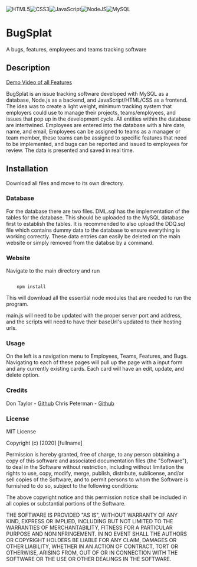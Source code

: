 ![HTML5](https://img.shields.io/badge/html5-%23E34F26.svg?style=for-the-badge&logo=html5&logoColor=white)![CSS3](https://img.shields.io/badge/css3-%231572B6.svg?style=for-the-badge&logo=css3&logoColor=white)![JavaScript](https://img.shields.io/badge/javascript-%23323330.svg?style=for-the-badge&logo=javascript&logoColor=%23F7DF1E)![NodeJS](https://img.shields.io/badge/node.js-6DA55F?style=for-the-badge&logo=node.js&logoColor=white)![MySQL](https://img.shields.io/badge/mysql-%2300f.svg?style=for-the-badge&logo=mysql&logoColor=white)

# BugSplat 
A bugs, features, employees and teams tracking software

## Description
[Demo Video of all Features](https://www.youtube.com/watch?v=FkBK9Mp3_1M)

BugSplat is an issue tracking software developed with MySQL as a database, Node.js as a backend, and JavaScript/HTML/CSS as a frontend. The idea was to create a light weight, minimum tracking system that employers could use to manage their projects, teams/employees, and issues that pop up in the development cycle. All entities within the database are intertwined. Employees are entered into the database with a hire date, name, and email, Employees can be assigned to teams as a manager or team member, these teams can be assigned to specific features that need to be implemented, and bugs can be reported and issued to employees for review. The data is presented and saved in real time.

## Installation
Download all files and move to its own directory.

### Database
For the database there are two files. DML.sql has the implementation of the tables for the database. This should be uploaded to the MySQL database first to establish the tables. It is recommended to also upload the DDQ.sql file which contains dummy data to the database to ensure everything is working correctly. These data entries can easily be deleted on the main website or simply removed from the databse by a command.

### Website
Navigate to the main directory and run

```npm

    npm install

```

This will download all the essential node modules that are needed to run the program.

main.js will need to be updated with the proper server port and address, and the scripts will need to have their baseUrl's updated to their hosting urls.

### Usage
On the left is a navigation menu to Employees, Teams, Features, and Bugs. Navigating to each of these pages will pull up the page with a input form and any currently existing cards. Each card will have an edit, update, and delete option.

### Credits
Don Taylor - [Github](https://github.com/taylordo)
Chris Peterman - [Github](https://github.com/p0pkern)

### License
MIT License

Copyright (c) [2020] [fullname]

Permission is hereby granted, free of charge, to any person obtaining a copy
of this software and associated documentation files (the "Software"), to deal
in the Software without restriction, including without limitation the rights
to use, copy, modify, merge, publish, distribute, sublicense, and/or sell
copies of the Software, and to permit persons to whom the Software is
furnished to do so, subject to the following conditions:

The above copyright notice and this permission notice shall be included in all
copies or substantial portions of the Software.

THE SOFTWARE IS PROVIDED "AS IS", WITHOUT WARRANTY OF ANY KIND, EXPRESS OR
IMPLIED, INCLUDING BUT NOT LIMITED TO THE WARRANTIES OF MERCHANTABILITY,
FITNESS FOR A PARTICULAR PURPOSE AND NONINFRINGEMENT. IN NO EVENT SHALL THE
AUTHORS OR COPYRIGHT HOLDERS BE LIABLE FOR ANY CLAIM, DAMAGES OR OTHER
LIABILITY, WHETHER IN AN ACTION OF CONTRACT, TORT OR OTHERWISE, ARISING FROM,
OUT OF OR IN CONNECTION WITH THE SOFTWARE OR THE USE OR OTHER DEALINGS IN THE
SOFTWARE.